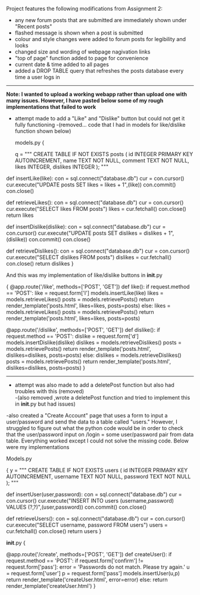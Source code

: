 Project features the following modifications from Assignment 2:

- any new forum posts that are submitted are immediately shown under "Recent posts"
- flashed message is shown when a post is submitted
- colour and style changes were added to forum posts for legibility and looks
- changed size and wording of webpage nagivation links
- "top of page" function added to page for convenience
- current date & time added to all pages
- added a DROP TABLE query that refreshes the posts database every time a user logs in

-----------------------------------------------------------------------------------------------------------
**Note: I wanted to upload a working webapp rather than upload one with many issues. However, 
I have pasted below some of my rough implementations that failed to work**

- attempt made to add a "Like" and "Dislike" button but could not get it fully functioning 
    -(removed... code that I had in models for like/dislike function shown below)

	
  models.py     {
	
	q = """
CREATE TABLE IF NOT EXISTS posts (
    id INTEGER PRIMARY KEY AUTOINCREMENT,
    name TEXT NOT NULL,
    comment TEXT NOT NULL,
	likes INTEGER,
	dislikes INTEGER 
);
"""

def insertLike(like):
    con = sql.connect("database.db")
    cur = con.cursor()
    cur.execute("UPDATE posts SET likes = likes + 1",(like))
    con.commit()
    con.close()


def retrieveLikes():
    con = sql.connect("database.db")
    cur = con.cursor()
    cur.execute("SELECT likes FROM posts")
    likes = cur.fetchall()
    con.close()
    return likes


def insertDislike(dislike):
    con = sql.connect("database.db")
    cur = con.cursor()
    cur.execute("UPDATE posts SET dislikes = dislikes + 1",(dislike))
    con.commit()
    con.close()


def retrieveDislikes():
    con = sql.connect("database.db")
    cur = con.cursor()
    cur.execute("SELECT dislikes FROM posts")
    dislikes = cur.fetchall()
    con.close()
    return dislikes
}

And this was my implementation of like/dislike buttons in __init__.py

{
@app.route('/like', methods=['POST', 'GET'])
def like():
    if request.method == 'POST':
        like = request.form['l']
        models.insertLike(like)
        likes = models.retrieveLikes()
        posts = models.retrievePosts()
        return render_template('posts.html', likes=likes, posts=posts)
    else:
        likes = models.retrieveLikes()
        posts = models.retrievePosts()
        return render_template('posts.html', likes=likes, posts=posts)


@app.route('/dislike', methods=['POST', 'GET'])
def dislike():
    if request.method == 'POST':
        dislike = request.form['d']
        models.insertDislike(dislike)
        dislikes = models.retrieveDislikes()
        posts = models.retrievePosts()
        return render_template('posts.html', dislikes=dislikes, posts=posts)
    else:
        dislikes = models.retrieveDislikes()
        posts = models.retrievePosts()
        return render_template('posts.html', dislikes=dislikes, posts=posts)
}


---------------------------------------------------------------------------------------------------------

	
- attempt was also made to add a deletePost function but also had troubles with this (removed)  
   -(also removed ,wrote a deletePost function and tried to implement this in __init__.py but had issues)
   
-also created a "Create Account" page that uses a form to input a user/password and send the data
to a table called "users." However, I struggled to figure out what the python code would be in order
to check that the user/password input on /login = some user/password pair from data table.
Everything worked except I could not solve the missing code. Below were my implementations

Models.py

{
y = """
CREATE TABLE IF NOT EXISTS users (
    id INTEGER PRIMARY KEY AUTOINCREMENT,
    username TEXT NOT NULL,
    password TEXT NOT NULL
);
"""

def insertUser(user,password):
    con = sql.connect("database.db")
    cur = con.cursor()
    cur.execute("INSERT INTO users (username,password) VALUES (?,?)",(user,password))
    con.commit()
    con.close()


def retrieveUsers():
    con = sql.connect("database.db")
    cur = con.cursor()
    cur.execute("SELECT username, password FROM users")
    users = cur.fetchall()
    con.close()
    return users
}



__init__.py    {

@app.route('/create', methods=['POST', 'GET'])
def createUser():
    if request.method == 'POST':
        if request.form['confirm'] != request.form['pass']:
            error = 'Passwords do not match. Please try again.'
        u = request.form['user']
        p = request.form['pass']
        models.insertUser(u,p)
        return render_template('createUser.html', error=error)
    else:
        return render_template('createUser.html')
}
	




